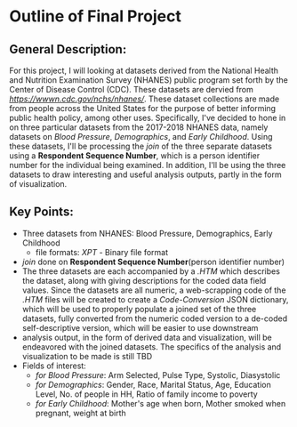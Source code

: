 # Outline of Final Project 

## **General Description:** 

For this project, I will looking at datasets derived from the National Health and Nutrition Examination Survey (NHANES) public program set forth by the Center of Disease Control (CDC). These datasets are dervied from *https://wwwn.cdc.gov/nchs/nhanes/*. These dataset collections are made from people across the United States for the purpose of better informing public health policy, among other uses. Specifically, I've decided to hone in on three particular datasets from the 2017-2018 NHANES data, namely datasets on *Blood Pressure*, *Demographics*, and *Early Childhood*. Using these datasets, I'll be processing the *join* of the three separate datasets using a **Respondent Sequence Number**, which is a person identifier number for the individual being examined. In addition, I'll be using the three datasets to draw interesting and useful analysis outputs, partly in the form of visualization.

## **Key Points:**

* Three datasets from NHANES: Blood Pressure, Demographics, Early Childhood 
  * file formats: *XPT* - Binary file format 
* *join* done on **Respondent Sequence Number**(person identifier number) 
* The three datasets are each accompanied by a *.HTM* which describes the dataset, along with giving descriptions for the coded data field values. Since the datasets are all numeric, a web-scrapping code of the *.HTM* files will be created to create a *Code-Conversion* JSON dictionary, which will be used to properly populate a joined set of the three datasets, fully converted from the numeric coded version to a de-coded self-descriptive version, which will be easier to use downstream
* analysis output, in the form of derived data and visualization, will be endeavored with the joined datasets. The specifics of the analysis and visualization to be made is still TBD 
* Fields of interest:
  * *for Blood Pressure*: Arm Selected, Pulse Type, Systolic, Diasystolic
  * *for Demographics*: Gender, Race, Marital Status, Age, Education Level, No. of people in HH, Ratio of family income to poverty 
  * *for Early Childhood*: Mother's age when born, Mother smoked when pregnant, weight at birth 



